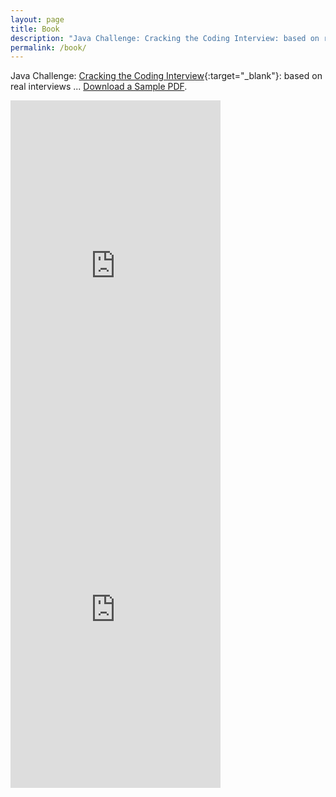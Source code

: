 ```yaml
---
layout: page
title: Book
description: "Java Challenge: Cracking the Coding Interview: based on real interviews. Java Interview Questions You'll Most Likely Be Asked"
permalink: /book/
---
```


Java Challenge: [Cracking the Coding Interview](https://amzn.to/3nHksEF){:target="_blank"}: based on real interviews ... [Download a Sample PDF](/assets/files/sample.pdf).

<iframe type="text/html" width="336" height="550" frameborder="0" allowfullscreen style="max-width:100%" src="https://lesen.amazon.de/kp/card?asin=B086JCK6C4&preview=inline&linkCode=kpe&ref_=cm_sw_r_kb_dp_f2H6Fb7NENATK&tag=codersite20-20" ></iframe>

<iframe width="336" height="550" src="https://www.youtube.com/embed/wnMA_YQgAaE" frameborder="0" allow="accelerometer; autoplay; clipboard-write; encrypted-media; gyroscope; picture-in-picture" allowfullscreen></iframe>

